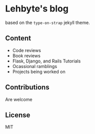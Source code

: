 # Lehbyte's blog

based on the `type-on-strap` jekyll theme. 

## Content
- Code reviews
- Book reviews
- Flask, Django, and Rails Tutorials
- Ocassional ramblings
- Projects being worked on

## Contributions
Are welcome

## License
MIT